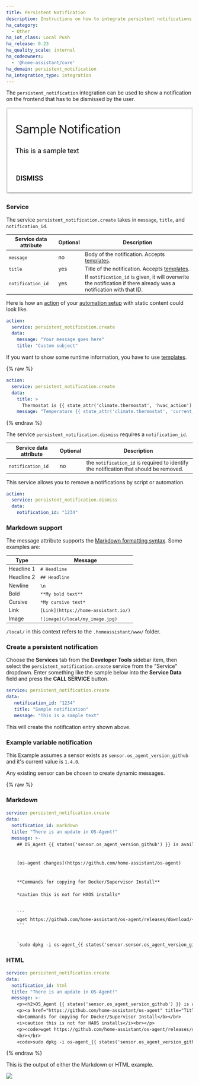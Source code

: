 ```yaml
---
title: Persistent Notification
description: Instructions on how to integrate persistent notifications into Home Assistant.
ha_category:
  - Other
ha_iot_class: Local Push
ha_release: 0.23
ha_quality_scale: internal
ha_codeowners:
  - '@home-assistant/core'
ha_domain: persistent_notification
ha_integration_type: integration
---
```


The `persistent_notification` integration can be used to show a notification on the frontend that has to be dismissed by the user.

<p class='img'>
  <img src='/images/screenshots/persistent-notification.png' />
</p>

### Service

The service `persistent_notification.create` takes in `message`, `title`, and `notification_id`.

| Service data attribute | Optional | Description |
| ---------------------- | -------- | ----------- |
| `message`              |       no | Body of the notification. Accepts [templates](/topics/templating/).
| `title`                |      yes | Title of the notification. Accepts [templates](/topics/templating/).
| `notification_id`      |      yes | If `notification_id` is given, it will overwrite the notification if there already was a notification with that ID.

Here is how an [action](/getting-started/automation-action/) of your [automation setup](/getting-started/automation/) with static content could look like.

```yaml
action:
  service: persistent_notification.create
  data:
    message: "Your message goes here"
    title: "Custom subject"
```

If you want to show some runtime information, you have to use [templates](/topics/templating/).

{% raw %}

```yaml
action:
  service: persistent_notification.create
  data:
    title: >
      Thermostat is {{ state_attr('climate.thermostat', 'hvac_action') }}
    message: "Temperature {{ state_attr('climate.thermostat', 'current_temperature') }}"
```

{% endraw %}

The service `persistent_notification.dismiss` requires a `notification_id`.

| Service data attribute | Optional | Description |
| ---------------------- | -------- | ----------- |
| `notification_id`      |      no  | the `notification_id` is required to identify the notification that should be removed.

This service allows you to remove a notifications by script or automation.

```yaml
action:
  service: persistent_notification.dismiss
  data:
    notification_id: "1234"
```

### Markdown support

The message attribute supports the [Markdown formatting syntax](https://daringfireball.net/projects/markdown/syntax). Some examples are:

| Type | Message |
| ---- | ------- |
| Headline 1 | `# Headline` |
| Headline 2 | `## Headline` |
| Newline | `\n` |
| Bold | `**My bold text**` |
| Cursive | `*My cursive text*` |
| Link | `[Link](https://home-assistant.io/)` |
| Image | `![image](/local/my_image.jpg)` |

<div class="note">

  `/local/` in this context refers to the `.homeassistant/www/` folder.

</div>

### Create a persistent notification

Choose the **Services** tab from the **Developer Tools** sidebar item, then select the `persistent_notification.create` service from the "Service" dropdown. Enter something like the sample below into the **Service Data** field and press the **CALL SERVICE** button.

```yaml
service: persistent_notification.create
data:
   notification_id: "1234"
   title: "Sample notification"
   message: "This is a sample text"

```
This will create the notification entry shown above.

### Example variable notification

This Example assumes a sensor exists as `sensor.os_agent_version_github` and it's current value is `1.4.0`.

Any existing sensor can be chosen to create dynamic messages. 

{% raw %}

### Markdown

```yaml
service: persistent_notification.create
data:
  notification_id: markdown
  title: "There is an update in OS-Agent!"
  message: >-
    ## OS_Agent {{ states('sensor.os_agent_version_github') }} is available

    
    [os-agent changes](https://github.com/home-assistant/os-agent)
    
    
    **Commands for copying for Docker/Supervisor Install**
    
    *caution this is not for HAOS installs*


    ```
    wget https://github.com/home-assistant/os-agent/releases/download/{{ states('sensor.os_agent_version_github') }}/os-agent_1.4.0_linux_x86_64.deb
    ```
    
    
    `sudo dpkg -i os-agent_{{ states('sensor.sensor.os_agent_version_github') }}_linux_x86_64.deb`

```

### HTML

```yaml
service: persistent_notification.create
data:
  notification_id: html
  title: "There is an update in OS-Agent!"
  message: >-
    <p><h2>OS_Agent {{ states('sensor.os_agent_version_github') }} is available</h2></p>
    <p><a href="https://github.com/home-assistant/os-agent" title="Title">os-agent changes</a></p>
    <b>Commands for copying for Docker/Supervisor Install</b></br>
    <i>caution this is not for HAOS installs</i><br></p>
    <p><code>wget https://github.com/home-assistant/os-agent/releases/download/{{ states('sensor.os_agent_version_github') }}/os-agent_1.4.0_linux_x86_64.deb</code>
    <br></br>
    <code>sudo dpkg -i os-agent_{{ states('sensor.os_agent_version_github') }}_linux_x86_64.deb</code></p>
```
{% endraw %}

This is the output of either the Markdown or HTML example.

<p class='img'>
  <img src='/images/screenshots/persistant_notification2_capture.png' />
</p>
